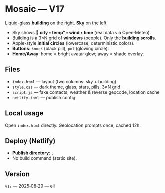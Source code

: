 # Mosaic — V17

Liquid-glass **building** on the right. **Sky** on the left.
- Sky shows **📍 city • temp° • wind • time** (real data via Open‑Meteo).
- Building is a 3×N grid of **windows** (people). Only the **building scrolls**.
- Apple-style **initial circles** (lowercase, deterministic colors).
- **Buttons**: `knock` (black pill), `pol` (glowing circle).
- **Home/Away**: home = bright avatar glow; away = shade overlay.

## Files
- `index.html` — layout (two columns: sky + building)
- `style.css` — dark theme, glass, stars, pills, 3×N grid
- `script.js` — fake contacts, weather & reverse geocode, location cache
- `netlify.toml` — publish config

## Local usage
Open `index.html` directly. Geolocation prompts once; cached 12h.

## Deploy (Netlify)
- **Publish directory**: `.`
- No build command (static site).

## Version
`v17` — 2025‑08‑29 — eli
